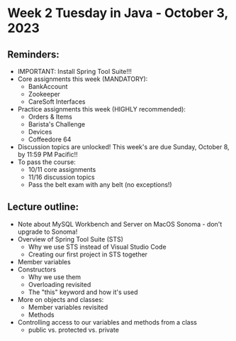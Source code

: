 # Week 2 Tuesday in Java - October 3, 2023

## Reminders:
- IMPORTANT: Install Spring Tool Suite!!!
- Core assignments this week (MANDATORY):
    - BankAccount
    - Zookeeper
    - CareSoft Interfaces
- Practice assignments this week (HIGHLY recommended):
    - Orders & Items
    - Barista's Challenge
    - Devices
    - Coffeedore 64
- Discussion topics are unlocked!  This week's are due Sunday, October 8, by 11:59 PM Pacific!!
- To pass the course:
    - 10/11 core assignments
    - 11/16 discussion topics
    - Pass the belt exam with any belt (no exceptions!)

## Lecture outline:
- Note about MySQL Workbench and Server on MacOS Sonoma - don't upgrade to Sonoma!
- Overview of Spring Tool Suite (STS)
    - Why we use STS instead of Visual Studio Code
    - Creating our first project in STS together
- Member variables
- Constructors
    - Why we use them
    - Overloading revisited
    - The "this" keyword and how it's used
- More on objects and classes:
    - Member variables revisited
    - Methods
- Controlling access to our variables and methods from a class
    - public vs. protected vs. private
